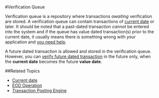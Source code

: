 #Verification Queue

Verification queue is a repository where transactions *awaiting* verification are stored. A verification queue can contain transactions
of [current date](current-date.md) or later. It should be noted that a past-dated transaction *cannot* be
entered into the system and if the queue has value dated transaction(s) prior to the current date, 
it usually means there is something wrong with your application and [you need help](http://mixerp.org/forum).

A future dated transaction is allowed and stored in the verification queue. However, you can 
[verify future dated transaction](transaction-posting-engine.md) in the future only, 
when the **current date** becomes the future **value date**.

##Related Topics

* [Current date](current-date.md)
* [EOD Operation](eod-operation.md)
* [Transaction Posting Engine](transaction-posting-engine.md)
